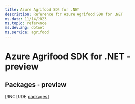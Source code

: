 ```yaml
---
title: Azure Agrifood SDK for .NET
description: Reference for Azure Agrifood SDK for .NET
ms.date: 11/14/2023
ms.topic: reference
ms.devlang: dotnet
ms.service: agrifood
---
```

# Azure Agrifood SDK for .NET - preview
## Packages - preview
[!INCLUDE [packages](agrifood-index.md)]
